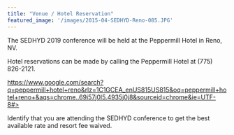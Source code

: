 ```yaml
---
title: "Venue / Hotel Reservation"
featured_image: '/images/2015-04-SEDHYD-Reno-085.JPG'
---
```

The SEDHYD 2019 conference will be held at the Peppermill Hotel in Reno, NV.

Hotel reservations can be made by calling the Peppermill Hotel at (775) 826-2121.

https://www.google.com/search?q=peppermill+hotel+reno&rlz=1C1GCEA_enUS815US815&oq=peppermill+hotel+reno+&aqs=chrome..69i57j0l5.4935j0j8&sourceid=chrome&ie=UTF-8#>

Identify that you are attending the SEDHYD conference to get the best available rate and resort fee waived.
 
